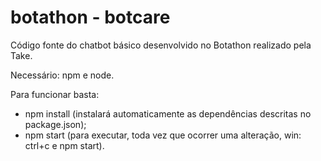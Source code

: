 # botathon - botcare

Código fonte do chatbot básico desenvolvido no Botathon realizado pela Take.

Necessário: npm e node.

Para funcionar basta:
- npm install (instalará automaticamente as dependências descritas no package.json);
- npm start (para executar, toda vez que ocorrer uma alteração, win: ctrl+c e npm start).
